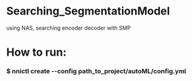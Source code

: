 # Searching_SegmentationModel
using NAS, searching encoder decoder with SMP

# How to run:

### $ nnictl create --config path_to_project/autoML/config.yml
